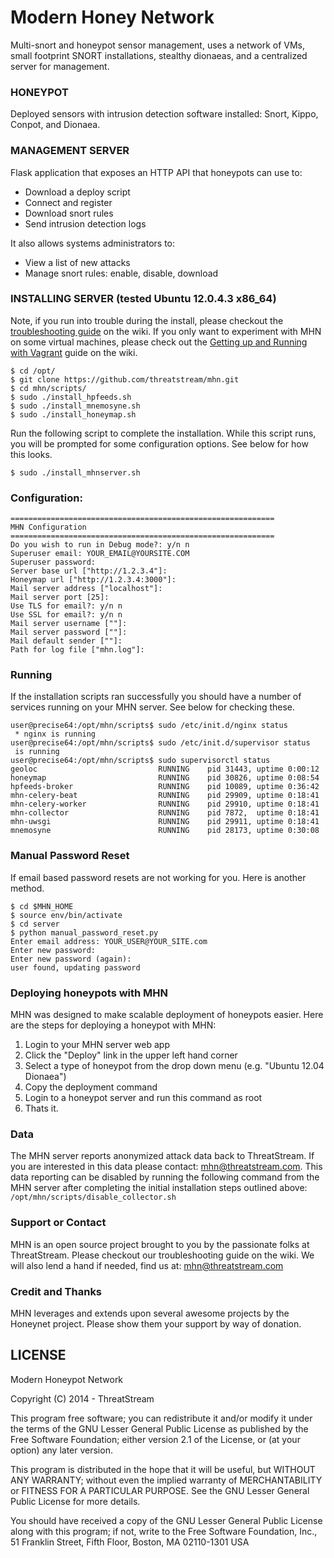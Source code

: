 Modern Honey Network
==========================

Multi-snort and honeypot sensor management, uses a network of VMs, small footprint SNORT installations, stealthy dionaeas, and a centralized server for management.

### HONEYPOT

Deployed sensors with intrusion detection software installed: Snort, Kippo, Conpot, and Dionaea. 

### MANAGEMENT SERVER

Flask application that exposes an HTTP API that honeypots can use to:
- Download a deploy script
- Connect and register
- Download snort rules
- Send intrusion detection logs

It also allows systems administrators to:
- View a list of new attacks
- Manage snort rules: enable, disable, download


### INSTALLING SERVER (tested Ubuntu 12.0.4.3 x86_64)

Note, if you run into trouble during the install, please checkout the [troubleshooting guide](https://github.com/threatstream/MHN/wiki/MHN-Troubleshooting-Guide) on the wiki.  If you only want to experiment with MHN on some virtual machines, please check out the [Getting up and Running with Vagrant](https://github.com/threatstream/mhn/wiki/Getting-up-and-running-using-Vagrant) guide on the wiki.
    
    $ cd /opt/
    $ git clone https://github.com/threatstream/mhn.git
    $ cd mhn/scripts/
    $ sudo ./install_hpfeeds.sh
    $ sudo ./install_mnemosyne.sh
    $ sudo ./install_honeymap.sh

Run the following script to complete the installation.  While this script runs, you will
be prompted for some configuration options.  See below for how this looks.

    $ sudo ./install_mhnserver.sh


### Configuration:
    
    ===========================================================
    MHN Configuration
    ===========================================================
    Do you wish to run in Debug mode?: y/n n
    Superuser email: YOUR_EMAIL@YOURSITE.COM
    Superuser password: 
    Server base url ["http://1.2.3.4"]: 
    Honeymap url ["http://1.2.3.4:3000"]:
    Mail server address ["localhost"]: 
    Mail server port [25]: 
    Use TLS for email?: y/n n
    Use SSL for email?: y/n n
    Mail server username [""]: 
    Mail server password [""]: 
    Mail default sender [""]: 
    Path for log file ["mhn.log"]: 


### Running

If the installation scripts ran successfully you should have a number of services running on your
MHN server.  See below for checking these.

    user@precise64:/opt/mhn/scripts$ sudo /etc/init.d/nginx status
     * nginx is running
    user@precise64:/opt/mhn/scripts$ sudo /etc/init.d/supervisor status
     is running
    user@precise64:/opt/mhn/scripts$ sudo supervisorctl status
    geoloc                           RUNNING    pid 31443, uptime 0:00:12
    honeymap                         RUNNING    pid 30826, uptime 0:08:54
    hpfeeds-broker                   RUNNING    pid 10089, uptime 0:36:42
    mhn-celery-beat                  RUNNING    pid 29909, uptime 0:18:41
    mhn-celery-worker                RUNNING    pid 29910, uptime 0:18:41
    mhn-collector                    RUNNING    pid 7872,  uptime 0:18:41
    mhn-uwsgi                        RUNNING    pid 29911, uptime 0:18:41
    mnemosyne                        RUNNING    pid 28173, uptime 0:30:08

### Manual Password Reset

If email based password resets are not working for you.  Here is another method.

    $ cd $MHN_HOME
    $ source env/bin/activate
    $ cd server
    $ python manual_password_reset.py 
    Enter email address: YOUR_USER@YOUR_SITE.com
    Enter new password: 
    Enter new password (again): 
    user found, updating password

### Deploying honeypots with MHN

MHN was designed to make scalable deployment of honeypots easier.  Here are the steps for deploying a honeypot with MHN:

1. Login to your MHN server web app
2. Click the "Deploy" link in the upper left hand corner
3. Select a type of honeypot from the drop down menu (e.g. "Ubuntu 12.04 Dionaea")
4. Copy the deployment command
5. Login to a honeypot server and run this command as root
6. Thats it.

### Data

The MHN server reports anonymized attack data back to ThreatStream.  If you are interested in this data please contact: mhn@threatstream.com.  This data reporting can be disabled by running the following command from the MHN server after completing the initial installation steps outlined above: `/opt/mhn/scripts/disable_collector.sh`

### Support or Contact
MHN is an open source project brought to you by the passionate folks at ThreatStream. Please checkout our troubleshooting guide on the wiki. We will also lend a hand if needed, find us at: mhn@threatstream.com

### Credit and Thanks
MHN leverages and extends upon several awesome projects by the Honeynet project. Please show them your support by way of donation.



## LICENSE

Modern Honeypot Network

Copyright (C) 2014 - ThreatStream

This program free software; you can redistribute it and/or
modify it under the terms of the GNU Lesser General Public
License as published by the Free Software Foundation; either
version 2.1 of the License, or (at your option) any later version.

This program is distributed in the hope that it will be useful,
but WITHOUT ANY WARRANTY; without even the implied warranty of
MERCHANTABILITY or FITNESS FOR A PARTICULAR PURPOSE.  See the GNU
Lesser General Public License for more details.

You should have received a copy of the GNU Lesser General Public
License along with this program; if not, write to the Free Software
Foundation, Inc., 51 Franklin Street, Fifth Floor, Boston, MA  02110-1301  USA
